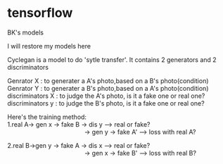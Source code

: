 # tensorflow
BK's models

I will restore my models here

Cyclegan is a  model to do 'sytle transfer'.
It contains 2 generators and 2 discriminators

Genrator X : to generater a A's photo,based on a B's photo(condition)<br/>
Genrator Y : to generater a B's photo,based on a A's photo(condition)<br/>
discriminators X : to judge the A's photo, is it a fake one or real one?<br/>
discriminators y : to judge the B's photo, is it a fake one or real one?<br/>

Here's the training method:<br/>
1.real A-> gen x -> fake B -> dis y --> real or fake?<br/>
&ensp;&ensp;&ensp;&ensp;&ensp;&ensp;&ensp;&ensp;&ensp;&ensp;&ensp;&ensp;&ensp;&ensp;&ensp;&ensp;&ensp;&ensp;&ensp;&ensp;&ensp;&ensp;&ensp;&ensp;&ensp;-> gen y -> fake A' --> loss with real A?<br/>

2.real B->gen y -> fake A -> dis x --> real or fake?<br/>
&ensp;&ensp;&ensp;&ensp;&ensp;&ensp;&ensp;&ensp;&ensp;&ensp;&ensp;&ensp;&ensp;&ensp;&ensp;&ensp;&ensp;&ensp;&ensp;&ensp;&ensp;&ensp;&ensp;&ensp;&ensp;-> gen x -> fake B' --> loss with real B?<br/>
                                
                                
